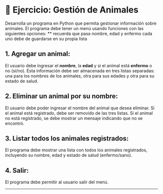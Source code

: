 # 🐾 **Ejercicio: Gestión de Animales**

Desarrolla un programa en Python que permita gestionar información sobre animales. El programa debe tener un menú usando funciones con las siguientes opciones:
** recuerda que pasa nombre, edad y enfermo cada uno debe de guardarse en su propia lista
## 1. **Agregar un animal:**
El usuario debe ingresar el **nombre**, la **edad** y si el animal está **enfermo** o no (sí/no). Esta información debe ser almacenada en tres listas separadas: una para los nombres de los animales, otra para sus edades y otra para su estado de salud.

## 2. **Eliminar un animal por su nombre:**
El usuario debe poder ingresar el nombre del animal que desea eliminar. Si el animal está registrado, debe ser removido de las tres listas. Si el animal no está registrado, se debe mostrar un mensaje indicando que no se encontró.

## 3. **Listar todos los animales registrados:**
El programa debe mostrar una lista con todos los animales registrados, incluyendo su nombre, edad y estado de salud (enfermo/sano).

## 4. **Salir:**
El programa debe permitir al usuario salir del menú.

---

